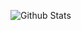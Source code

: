 ![Github Stats](https://github-readme-stats.vercel.app/api?username=rpuig2001&theme=dark&count_private=true&show_icons=true&include_all_commits=true)
